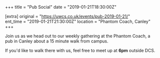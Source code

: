+++
title = "Pub Social"
date = "2019-01-21T18:30:00Z"

[extra]
original = "https://uwcs.co.uk/events/pub-2019-01-21/"    
ent_time = "2019-01-21T21:30:00Z"
location = "Phantom Coach, Canley"
+++

Join us as we head out to our weekly gathering at the Phantom Coach, a pub in Canley about a 15 minute walk from campus.

If you'd like to walk there with us, feel free to meet up at **6pm** outside DCS.

